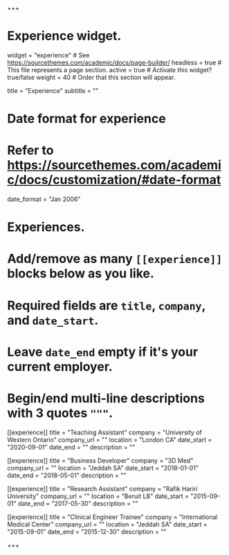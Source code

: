 +++
# Experience widget.
widget = "experience"  # See https://sourcethemes.com/academic/docs/page-builder/
headless = true  # This file represents a page section.
active = true  # Activate this widget? true/false
weight = 40  # Order that this section will appear.

title = "Experience"
subtitle = ""

# Date format for experience
#   Refer to https://sourcethemes.com/academic/docs/customization/#date-format
date_format = "Jan 2006"

# Experiences.
#   Add/remove as many `[[experience]]` blocks below as you like.
#   Required fields are `title`, `company`, and `date_start`.
#   Leave `date_end` empty if it's your current employer.
#   Begin/end multi-line descriptions with 3 quotes `"""`.
[[experience]]
  title = "Teaching Assistant"
  company = "University of Western Ontario"
  company_url = ""
  location = "London CA"
  date_start = "2020-09-01"
  date_end = ""
  description = ""


[[experience]]
  title = "Business Developer"
  company = "3D Med"
  company_url = ""
  location = "Jeddah SA"
  date_start = "2018-01-01"
  date_end = "2018-05-01"
  description = ""

[[experience]]
  title = "Research Assistant"
  company = "Rafik Hariri University"
  company_url = ""
  location = "Beruit LB"
  date_start = "2015-09-01"
  date_end = "2017-05-30"
  description = ""

[[experience]]
  title = "Clinical Engineer Trainee"
  company = "International Medical Center"
  company_url = ""
  location = "Jeddah SA"
  date_start = "2015-09-01"
  date_end = "2015-12-30"
  description = ""


 

+++
